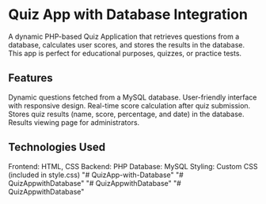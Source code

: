 Quiz App with Database Integration
==========================
A dynamic PHP-based Quiz Application that retrieves questions from a database, calculates user scores, and stores the results in the database. This app is perfect for educational purposes, quizzes, or practice tests.

Features   
--------
Dynamic questions fetched from a MySQL database.
User-friendly interface with responsive design.
Real-time score calculation after quiz submission.
Stores quiz results (name, score, percentage, and date) in the database.
Results viewing page for administrators.

Technologies Used
-----------------
Frontend: HTML, CSS
Backend: PHP
Database: MySQL
Styling: Custom CSS (included in style.css)
"# QuizApp-with-Database" 
"# QuizAppwithDatabase" 
"# QuizAppwithDatabase" 
"# QuizAppwithDatabase" 
